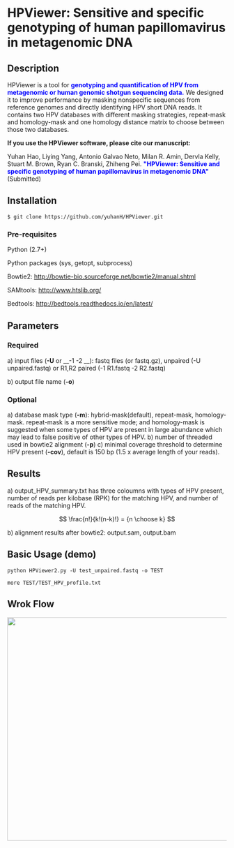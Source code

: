 # HPViewer: Sensitive and specific genotyping of human papillomavirus in metagenomic DNA

##  Description
HPViewer is a tool for <span style="color:blue">__genotyping and quantification of HPV from metagenomic or human genomic shotgun sequencing data.__</span>  We designed it to improve performance by masking nonspecific sequences from reference genomes and directly identifying HPV short DNA reads. It contains two HPV databases with different masking strategies, repeat-mask and homology-mask and one homology distance matrix to choose between those two databases.

__If you use the HPViewer software, please cite our manuscript:__

Yuhan Hao, Liying Yang, Antonio Galvao Neto, Milan R. Amin, Dervla Kelly, Stuart M. Brown, Ryan C. Branski, Zhiheng Pei.<span style="color:blue"> __"HPViewer: Sensitive and specific genotyping of human papillomavirus in metagenomic DNA"__</span>  (Submitted)



##  Installation
```{bash eval=FALSE}
$ git clone https://github.com/yuhanH/HPViewer.git
```

###  Pre-requisites

Python (2.7+)

Python packages (sys, getopt, subprocess)

Bowtie2: http://bowtie-bio.sourceforge.net/bowtie2/manual.shtml

SAMtools: http://www.htslib.org/

Bedtools: http://bedtools.readthedocs.io/en/latest/

##  Parameters
###  Required
a) input files (__-U__ or __-1  -2 __): fastq files (or fastq.gz), unpaired (-U unpaired.fastq) or R1,R2 paired (-1 R1.fastq -2 R2.fastq)

b) output file name (__-o__)

###  Optional
a) database mask type (__-m__):  hybrid-mask(default), repeat-mask, homology-mask. repeat-mask is a more sensitive mode; and homology-mask is suggested when some types of HPV are present in large abundance which may lead to false positive of other types of HPV.
b) number of threaded used in bowtie2 alignment (__-p__)
c) minimal coverage threshold to determine HPV present (__-cov__), default is 150 bp (1.5 x average length of your reads).


##  Results
a) output_HPV_summary.txt has three coloumns with types of HPV present, number of reads per kilobase (RPK) for the matching HPV, and number of reads of the matching HPV.

$$
\frac{n!}{k!(n-k)!} = {n \choose k}
$$

b) alignment results after bowtie2: output.sam, output.bam



##  Basic Usage (demo)
```{bash eval=FALSE}
python HPViewer2.py -U test_unpaired.fastq -o TEST
```

```{bash}
more TEST/TEST_HPV_profile.txt
```

##  Wrok Flow
<p align="center"><img src="https://github.com/yuhanH/HPViewer/blob/master/workflow.png" height="512" /></p>



